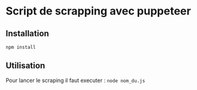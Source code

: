 # Script de scrapping avec puppeteer

## Installation

`npm install`

## Utilisation

Pour lancer le scraping il faut executer :
`node nom_du.js`
